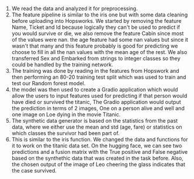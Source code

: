 1) We read the data and analyzed it for preprocessing.
2) The feature pipeline is similar to the iris one but with some data cleaning before uploading into Hopsworks. We started by removing the feature Name, Ticket and Id because logically they can't be used to predict if you would survive or die, we also remove the feature Cabin since most of the values were nan. the age feature had some nan values but since it wasn't that many and this feature probably is good for predicting we choose to fill in all the nan values with the mean age of the rest. We also transferred Sex and Embarked from strings to integer classes so they could be handled by the training network. 
3) The training was done by reading in the features from Hopswork and then performing an 80-20 training test split which was used to train and test our Random forest model.
4) the model was then used to create a Gradio application which would allow the users to input features used for predicting if that person would have died or survived the titanic, The Gradio application would output the prediction in terms of 2 images, One on a person alive and well and one image on Loe dying in the movie Titanic.
5)  The synthetic data generator is based on the statistics from the past data, where we either use the mean and std (age, fare) or statistics on which classes the survivor had been part of.
6)  This is similar to the iris function. We changed the data and functions for it to work on the titanic data set. On the hugging face, we can see two predictions and a fusion matrix with the True positive and False negative based on the synthethic data that was created in the task before. Also, the chosen output of the image of Leo cheering the glass indicates that the case survived.
